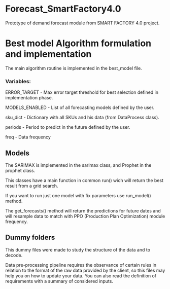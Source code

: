 # Forecast_SmartFactory4.0
Prototype of demand forecast module from SMART FACTORY 4.0 project.

# Best model Algorithm formulation and implementation
The main algorithm routine is implemented in the best_model file.
### Variables:
ERROR_TARGET - Max error target threshold for best selection defined in implementation phase.

MODELS_ENABLED - List of all forecasting models defined by the user.

sku_dict - Dictionary with all SKUs and his data (from DataProcess class).

periods - Period to predict in the future defined by the user.

freq - Data frequency

## Models
The SARIMAX is implemented in the sarimax class, and Prophet in the prophet class.

This classes have a main function in common run() wich will return the best result from a grid search.

If you want to run just one model with fix parameters use run_model() method.

The get_forecasts() method will return the predictions for future dates and will resample data to match with PPO (Production Plan Optimization) module frequency.

## Dummy folders
This dummy files were made to study the structure of the data and to decode.

Data pre-processing pipeline requires the observance of certain rules in relation to the format of the raw data provided by the client, so this files may help you on how to update your data. You can also read the definition of requirements with a summary of considered inputs.
